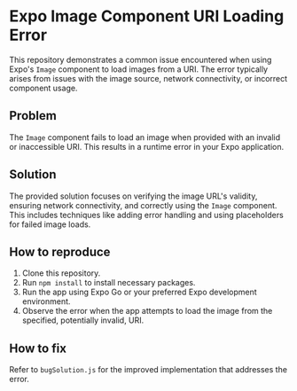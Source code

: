 # Expo Image Component URI Loading Error

This repository demonstrates a common issue encountered when using Expo's `Image` component to load images from a URI.  The error typically arises from issues with the image source, network connectivity, or incorrect component usage.

## Problem
The `Image` component fails to load an image when provided with an invalid or inaccessible URI.  This results in a runtime error in your Expo application.

## Solution
The provided solution focuses on verifying the image URL's validity, ensuring network connectivity, and correctly using the `Image` component.  This includes techniques like adding error handling and using placeholders for failed image loads.

## How to reproduce
1. Clone this repository.
2. Run `npm install` to install necessary packages.
3. Run the app using Expo Go or your preferred Expo development environment.
4. Observe the error when the app attempts to load the image from the specified, potentially invalid, URI.

## How to fix
Refer to `bugSolution.js` for the improved implementation that addresses the error.